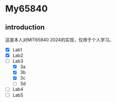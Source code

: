 # My65840

## introduction

这是本人对MIT65840 2024的实现，仅用于个人学习。

- [x] Lab1
- [x] Lab2
- [ ] Lab3
  - [x] 3a
  - [x] 3b
  - [x] 3c
  - [ ] 3d
- [ ] Lab4
- [ ] Lab5